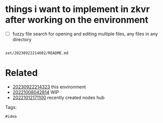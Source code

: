 # things i want to implement in zkvr after working on the environment

- [ ] fuzzy file search for opening and editing multiple files, any files in any directory

```
```

` zet/20230922214602/README.md `

# Related

- [20230922214323](/zet/20230922214323/README.md) this environment
- [20221008042814](/zet/20221008042814/README.md) WIP
- [20221012171100](/zet/20221012171100/README.md) recently created nodes hub

Tags:

    #idea
